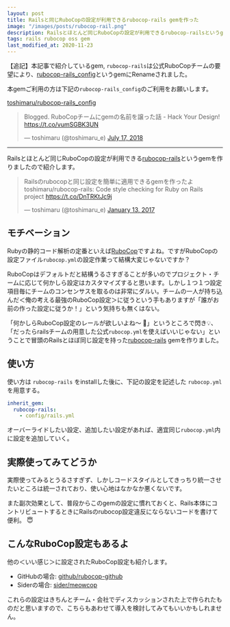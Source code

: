 ```yaml
---
layout: post
title: Railsと同じRuboCopの設定が利用できるrubocop-rails gemを作った
image: "/images/posts/rubocop-rail.png"
description: Railsとほとんど同じRuboCopの設定が利用できるrubocop-railsというgemを作りましたので紹介します。 【追記】本記事で紹介しているgem, rubocop-railsは公式RuboCopチームの要望により、rubocop-rails_configというgemにRenameされました。
tags: rails rubocop oss gem
last_modified_at: 2020-11-23
---
```


【追記】本記事で紹介しているgem, `rubocop-rails`は公式RuboCopチームの要望により、[rubocop-rails_config](https://github.com/toshimaru/rubocop-rails_config)というgemにRenameされました。

本gemご利用の方は下記の`rubocop-rails_config`のご利用をお願いします。

[toshimaru/rubocop-rails_config](https://github.com/toshimaru/rubocop-rails_config)

<blockquote class="twitter-tweet"><p lang="ja" dir="ltr">Blogged. RuboCopチームにgemの名前を譲った話 - Hack Your Design! <a href="https://t.co/vumSGBK3UN">https://t.co/vumSGBK3UN</a></p>&mdash; toshimaru (@toshimaru_e) <a href="https://twitter.com/toshimaru_e/status/1019011276561833985?ref_src=twsrc%5Etfw">July 17, 2018</a></blockquote>

---

Railsとほとんど同じRuboCopの設定が利用できる[rubocop-rails](https://github.com/toshimaru/rubocop-rails)というgemを作りましたので紹介します。

<blockquote class="twitter-tweet" data-lang="en"><p lang="ja" dir="ltr">Railsのrubocopと同じ設定を簡単に適用できるgemを作ったよ<br>toshimaru/rubocop-rails: Code style checking for Ruby on Rails project <a href="https://t.co/DnTRKtJc9j">https://t.co/DnTRKtJc9j</a></p>&mdash; toshimaru (@toshimaru_e) <a href="https://twitter.com/toshimaru_e/status/819931180304715776?ref_src=twsrc%5Etfw">January 13, 2017</a></blockquote>

## モチベーション

Rubyの静的コード解析の定番といえば[RuboCop](https://github.com/bbatsov/rubocop)ですよね。ですがRuboCopの設定ファイル`rubocop.yml`の設定作業って結構大変じゃないですか？

RuboCopはデフォルトだと結構うるさすぎることが多いのでプロジェクト・チームに応じて何かしら設定はカスタマイズすると思います。しかし１つ１つ設定項目毎にチームのコンセンサスを取るのは非常にダルい。チームの一人が持ち込んだ＜俺の考える最強のRuboCop設定＞に従うという手もありますが「誰がお前の作った設定に従うか！」という気持ちも無くはない。

「何かしらRuboCop設定のレールが欲しいよね〜 :railway_car:」というところで閃き:bulb:、「だったらrailsチームの用意した公式`rubocop.yml`を使えばいいじゃない」ということで冒頭のRailsとほぼ同じ設定を持った[rubocop-rails](https://github.com/toshimaru/rubocop-rails) gemを作りました。

## 使い方

使い方は `rubocop-rails` をinstallした後に、下記の設定を記述した `rubocop.yml` を用意する。

```yml
inherit_gem:
  rubocop-rails:
    - config/rails.yml
```

オーバーライドしたい設定、追加したい設定があれば、適宜同じ`rubocop.yml`内に設定を追加していく。

## 実際使ってみてどうか

実際使ってみるとうるさすぎず、しかしコードスタイルとしてきっちり統一させたいところは統一されており、使い心地はなかなか悪くないです。

また副次効果として、普段からこのgemの設定に慣れておくと、Rails本体にコントリビュートするときにRailsのrubocop設定違反にならないコードを書けて便利。 :innocent:

## こんなRuboCop設定もあるよ

他の＜いい感じ＞に設定されたRuboCop設定も紹介します。

- GitHubの場合: [github/rubocop-github](https://github.com/github/rubocop-github)
- Siderの場合: [sider/meowcop](https://github.com/sider/meowcop)

これらの設定はきちんとチーム・会社でディスカッションされた上で作られたものだと思いますので、こちらもあわせて導入を検討してみてもいいかもしれません。
